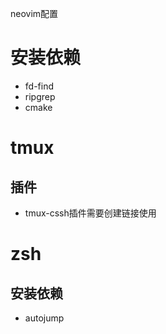 neovim配置

# 安装依赖
- fd-find
- ripgrep
- cmake

# tmux
## 插件
- tmux-cssh插件需要创建链接使用

# zsh
## 安装依赖
- autojump 
